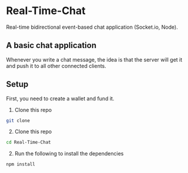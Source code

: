 # Real-Time-Chat
Real-time bidirectional event-based chat application (Socket.io, Node).

## A basic chat application
Whenever you write a chat message, the idea is that the server will get it and push it to all other connected clients.

## Setup

First, you need to create a wallet and fund it.

1. Clone this repo
```sh
git clone
```

2. Clone this repo
```sh
cd Real-Time-Chat
```

2. Run the following to install the dependencies
```sh
npm install
```
